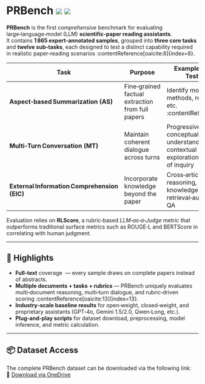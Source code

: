 # PRBench <img src="https://img.shields.io/badge/status-active-brightgreen"> <img src="https://img.shields.io/badge/data-1.9K_samples-blue">

**PRBench** is the first *comprehensive* benchmark for evaluating large‑language‑model (LLM) **scientific‑paper reading assistants**.  
It contains **1 865 expert‑annotated samples**, grouped into **three core tasks** and **twelve sub‑tasks**, each designed to test a distinct capability required in realistic paper‑reading scenarios :contentReference[oaicite:8]{index=8}.

| Task | Purpose | Example Skills Tested |
|------|---------|-----------------------|
| **Aspect‑based Summarization (AS)** | Fine‑grained factual extraction from full papers | Identify motivation, methods, results, etc. :contentReference |
| **Multi‑Turn Conversation (MT)** | Maintain coherent dialogue across turns | Progressive conceptual understanding, contextual exploration, depth of inquiry  |
| **External Information Comprehension (EIC)** | Incorporate knowledge beyond the paper | Cross‑article reasoning, domain knowledge, retrieval‑augmented QA  |

Evaluation relies on **RLScore**, a rubric‑based *LLM‑as‑a‑Judge* metric that outperforms traditional surface metrics such as ROUGE‑L and BERTScore in correlating with human judgment.

---

## 🌟 Highlights
* **Full‑text** coverage &nbsp;— every sample draws on complete papers instead of abstracts.  
* **Multiple documents + tasks + rubrics** — PRBench uniquely evaluates multi‑document reasoning, multi‑turn dialogue, and rubric‑driven scoring :contentReference[oaicite:13]{index=13}.  
* **Industry‑scale baseline results** for open‑weight, closed‑weight, and proprietary assistants (GPT‑4o, Gemini 1.5/2.0, Qwen‑Long, etc.).  
* **Plug‑and‑play scripts** for dataset download, preprocessing, model inference, and metric calculation.

---

## 📦 Dataset Access

The complete PRBench dataset can be downloaded via the following link:  
🔗 [Download via OneDrive](https://1drv.ms/f/c/516c3281c092f9dd/EvrH6oB_Z39GmYjPmumKcTMB_dYSNeb6Uc14FuGPYnWYyg?e=oZSNLP)
